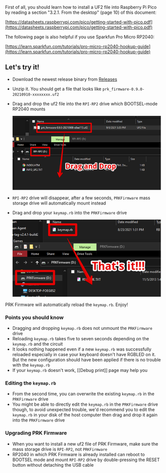 First of all, you should learn how to install a UF2 file into Raspberry Pi Pico by reading a section "3.2.1. From the desktop" (page 10) of this document:

[https://datasheets.raspberrypi.com/pico/getting-started-with-pico.pdf](https://datasheets.raspberrypi.com/pico/getting-started-with-pico.pdf)

The following page is also helpful if you use Sparkfun Pro Micro RP2040:

[https://learn.sparkfun.com/tutorials/pro-micro-rp2040-hookup-guide](https://learn.sparkfun.com/tutorials/pro-micro-rp2040-hookup-guide)

## Let's try it!

- Download the newest release binary from [Releases](https://github.com/picoruby/prk_firmware/releases)

- Unzip it. You should get a file that looks like `prk_firmware-0.9.0-20210910-xxxxxxxx.uf2`

- Drag and drop the uf2 file into the `RPI-RP2` drive which BOOTSEL-mode RP2040 mounts

  ![](images/drag_and_drop_1.png)

- `RPI-RP2` drive will disappear, after a few seconds, `PRKFirmware` mass storage drive will automatically mount instead

- Drag and drop your `keymap.rb` into the `PRKFirmware` drive

  ![](images/drag_and_drop_2.png)

PRK Firmware will automatically reload the `keymap.rb`. Enjoy!

### Points you should know

- Dragging and dropping `keymap.rb` does not unmount the `PRKFirmware` drive
- Reloading `keymap.rb` takes five to seven seconds depending on the `keymap.rb` and the circuit
- It looks nothing happened even if a new `keymap.rb` was successfully reloaded especially in case your keyboard doesn't have RGBLED on it. But the new configuration should have been applied if there is no trouble with the `keymap.rb`
- If your `keymap.rb` doesn't work, [[Debug print]] page may help you

### Editing the `keymap.rb`

- From the second time, you can overwrite the existing `keymap.rb` in the `PRKFirmware` drive
- You might be able to directly edit the `keymap.rb` in the `PRKFirmware` drive though, to avoid unexpected trouble, we'd recommend you to edit the `keymap.rb` in your disk of the host computer then drag and drop it again into the `PRKFirmware` drive

### Upgrading PRK Firmware

- When you want to install a new uf2 file of PRK Firmware, make sure the mass storage drive is `RPI-RP2`, not `PRKFirmware`
- RP2040 in which PRK Firmware is already installed can reboot to BOOTSEL mode and mount `RPI-RP2` drive by double-pressing the RESET button without detaching the USB cable
